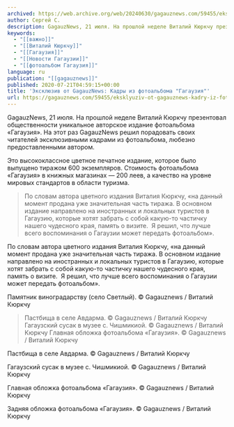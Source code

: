```yaml
---
archived: https://web.archive.org/web/20240630/gagauznews.com/59455/eksklyuziv-ot-gagauznews-kadry-iz-fotoalboma-gagauziya.html
author: Сергей С.
description: GagauzNews, 21 июля. На прошлой неделе Виталий Кюркчу презентовал общественности уникальное авторское издание фотоальбома «Гагаузия». На этот раз GagauzNews решил порадовать своих читателей эксклюзивными кадрами из фотоальбома, любезно предоставленными автором. Это высококлассное цветное печатное издание, которое было выпущено тиражом 600 экземпляров. Стоимость фотоальбома «Гагаузия» в книжных магазинах — 200 леев, а качество на уровне мировых стандартов в области туризма. По словам автора цветного издания Виталия Кюркчу, «на данный момент продана уже значительная часть тиража. В основном издание направлено на иностранных и локальных туристов в Гагаузию, которые хотят забрать с собой какую-то частичку нашего чудесного края, память о визите.  Я решил, […]
keywords:
  - "[[важно]]"
  - "[[Виталий Кюркчу]]"
  - "[[Гагаузия]]"
  - "[[Новости Гагаузии]]"
  - "[[фотоальбом Гагаузия]]"
language: ru
publication: "[[gagauznews]]"
published: 2020-07-21T04:59:15+00:00
title: 'Эксклюзив от GagauzNews: Кадры из фотоальбома "Гагаузия"'
url: https://gagauznews.com/59455/eksklyuziv-ot-gagauznews-kadry-iz-fotoalboma-gagauziya.html
---
```


GagauzNews, 21 июля. На прошлой неделе Виталий Кюркчу презентовал общественности уникальное авторское издание фотоальбома «Гагаузия». На этот раз GagauzNews решил порадовать своих читателей эксклюзивными кадрами из фотоальбома, любезно предоставленными автором.

Это высококлассное цветное печатное издание, которое было выпущено тиражом 600 экземпляров. Стоимость фотоальбома «Гагаузия» в книжных магазинах — 200 леев, а качество на уровне мировых стандартов в области туризма.

> По словам автора цветного издания Виталия Кюркчу, «на данный момент продана уже значительная часть тиража. В основном издание направлено на иностранных и локальных туристов в Гагаузию, которые хотят забрать с собой какую-то частичку нашего чудесного края, память о визите.  Я решил, что лучше всего воспоминания о Гагаузии может передать фотоальбом».

По словам автора цветного издания Виталия Кюркчу, «на данный момент продана уже значительная часть тиража. В основном издание направлено на иностранных и локальных туристов в Гагаузию, которые хотят забрать с собой какую-то частичку нашего чудесного края, память о визите.  Я решил, что лучше всего воспоминания о Гагаузии может передать фотоальбом».

Памятник виноградарству (село Светлый). © Gagauznews / Виталий Кюркчу

> Пастбища в селе Авдарма. © Gagauznews / Виталий Кюркчу
> Гагаузский сусак в музее с. Чишмикиой. © Gagauznews / Виталий Кюркчу
> Главная обложка фотоальбома «Гагаузия». © Gagauznews / Виталий Кюркчу

Пастбища в селе Авдарма. © Gagauznews / Виталий Кюркчу

Гагаузский сусак в музее с. Чишмикиой. © Gagauznews / Виталий Кюркчу

Главная обложка фотоальбома «Гагаузия». © Gagauznews / Виталий Кюркчу

Задняя обложка фотоальбома «Гагаузия». © Gagauznews / Виталий Кюркчу